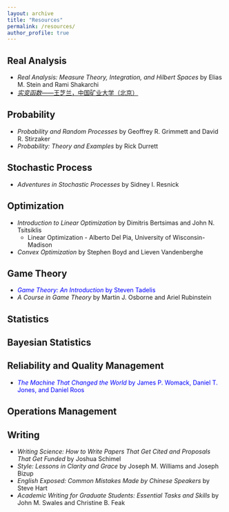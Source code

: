 ```yaml
---
layout: archive
title: "Resources"
permalink: /resources/
author_profile: true
---
```


## Real Analysis
* <i>Real Analysis: Measure Theory, Integration, and Hilbert Spaces</i> by Elias M. Stein and Rami Shakarchi
* [<i>实变函数</i>——王芝兰，中国矿业大学（北京）](https://www.bilibili.com/video/BV1o7411N7qx?p=1)

## Probability
* <i>Probability and Random Processes</i> by Geoffrey R. Grimmett and David R. Stirzaker
* <i>Probability: Theory and Examples</i> by Rick Durrett

## Stochastic Process
* <i>Adventures in Stochastic Processes</i> by Sidney I. Resnick

## Optimization
* <i>Introduction to Linear Optimization</i> by Dimitris Bertsimas and John N. Tsitsiklis
  * Linear Optimization - Alberto Del Pia, University of Wisconsin-Madison
* <i>Convex Optimization</i> by Stephen Boyd and Lieven Vandenberghe 

## Game Theory
* <span style="color:blue"><i>Game Theory: An Introduction</i> by Steven Tadelis</span>
* <i>A Course in Game Theory</i> by Martin J. Osborne and Ariel Rubinstein

## Statistics


## Bayesian Statistics


## Reliability and Quality Management
* <span style="color:blue"><i>The Machine That Changed the World</i> by James P. Womack, Daniel T. Jones, and Daniel Roos</span>

## Operations Management

## Writing
* <i>Writing Science: How to Write Papers That Get Cited and Proposals That Get Funded</i> by Joshua Schimel
* <i>Style: Lessons in Clarity and Grace</i> by Joseph M. Williams and Joseph Bizup
* <i>English Exposed: Common Mistakes Made by Chinese Speakers</i> by Steve Hart
* <i>Academic Writing for Graduate Students: Essential Tasks and Skills</i> by John M. Swales and Christine B. Feak


